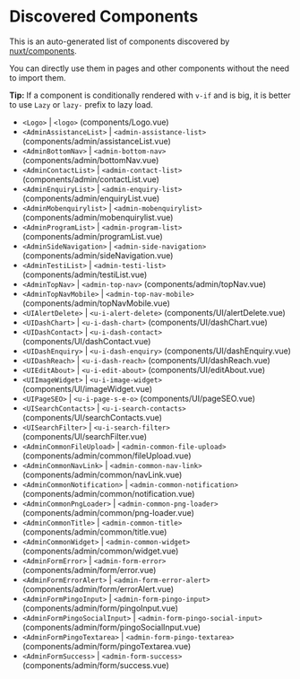 # Discovered Components

This is an auto-generated list of components discovered by [nuxt/components](https://github.com/nuxt/components).

You can directly use them in pages and other components without the need to import them.

**Tip:** If a component is conditionally rendered with `v-if` and is big, it is better to use `Lazy` or `lazy-` prefix to lazy load.

- `<Logo>` | `<logo>` (components/Logo.vue)
- `<AdminAssistanceList>` | `<admin-assistance-list>` (components/admin/assistanceList.vue)
- `<AdminBottomNav>` | `<admin-bottom-nav>` (components/admin/bottomNav.vue)
- `<AdminContactList>` | `<admin-contact-list>` (components/admin/contactList.vue)
- `<AdminEnquiryList>` | `<admin-enquiry-list>` (components/admin/enquiryList.vue)
- `<AdminMobenquirylist>` | `<admin-mobenquirylist>` (components/admin/mobenquirylist.vue)
- `<AdminProgramList>` | `<admin-program-list>` (components/admin/programList.vue)
- `<AdminSideNavigation>` | `<admin-side-navigation>` (components/admin/sideNavigation.vue)
- `<AdminTestiList>` | `<admin-testi-list>` (components/admin/testiList.vue)
- `<AdminTopNav>` | `<admin-top-nav>` (components/admin/topNav.vue)
- `<AdminTopNavMobile>` | `<admin-top-nav-mobile>` (components/admin/topNavMobile.vue)
- `<UIAlertDelete>` | `<u-i-alert-delete>` (components/UI/alertDelete.vue)
- `<UIDashChart>` | `<u-i-dash-chart>` (components/UI/dashChart.vue)
- `<UIDashContact>` | `<u-i-dash-contact>` (components/UI/dashContact.vue)
- `<UIDashEnquiry>` | `<u-i-dash-enquiry>` (components/UI/dashEnquiry.vue)
- `<UIDashReach>` | `<u-i-dash-reach>` (components/UI/dashReach.vue)
- `<UIEditAbout>` | `<u-i-edit-about>` (components/UI/editAbout.vue)
- `<UIImageWidget>` | `<u-i-image-widget>` (components/UI/imageWidget.vue)
- `<UIPageSEO>` | `<u-i-page-s-e-o>` (components/UI/pageSEO.vue)
- `<UISearchContacts>` | `<u-i-search-contacts>` (components/UI/searchContacts.vue)
- `<UISearchFilter>` | `<u-i-search-filter>` (components/UI/searchFilter.vue)
- `<AdminCommonFileUpload>` | `<admin-common-file-upload>` (components/admin/common/fileUpload.vue)
- `<AdminCommonNavLink>` | `<admin-common-nav-link>` (components/admin/common/navLink.vue)
- `<AdminCommonNotification>` | `<admin-common-notification>` (components/admin/common/notification.vue)
- `<AdminCommonPngLoader>` | `<admin-common-png-loader>` (components/admin/common/png-loader.vue)
- `<AdminCommonTitle>` | `<admin-common-title>` (components/admin/common/title.vue)
- `<AdminCommonWidget>` | `<admin-common-widget>` (components/admin/common/widget.vue)
- `<AdminFormError>` | `<admin-form-error>` (components/admin/form/error.vue)
- `<AdminFormErrorAlert>` | `<admin-form-error-alert>` (components/admin/form/errorAlert.vue)
- `<AdminFormPingoInput>` | `<admin-form-pingo-input>` (components/admin/form/pingoInput.vue)
- `<AdminFormPingoSocialInput>` | `<admin-form-pingo-social-input>` (components/admin/form/pingoSocialInput.vue)
- `<AdminFormPingoTextarea>` | `<admin-form-pingo-textarea>` (components/admin/form/pingoTextarea.vue)
- `<AdminFormSuccess>` | `<admin-form-success>` (components/admin/form/success.vue)
